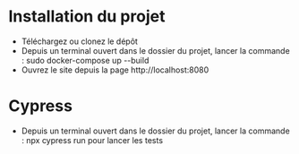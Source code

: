 # Installation du projet

- Téléchargez ou clonez le dépôt
- Depuis un terminal ouvert dans le dossier du projet, lancer la commande : sudo docker-compose up --build
- Ouvrez le site depuis la page http://localhost:8080

# Cypress

- Depuis un terminal ouvert dans le dossier du projet, lancer la commande : npx cypress run pour lancer les tests
